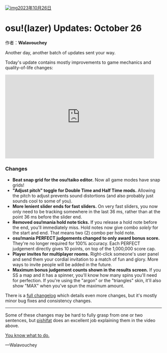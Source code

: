 [![img](https://i.ppy.sh/0773d8a302b894becd1bcf063904322de9443acf/68747470733a2f2f6f73752e7070792e73682f77696b692f696d616765732f7368617265642f6e6577732f323032332d31302d30382d6f73756c617a65722d757064617465732d6f63746f6265722d32362f62616e6e65722e6a7067)2023年10月26日](https://osu.ppy.sh/home/news/2023-10-26-osulazer-updates-october-26)

# osu!(lazer) Updates: October 26

作者：**Walavouchey**

Another day, another batch of updates sent your way.

Today's update contains mostly improvements to game mechanics and quality-of-life changes:

<iframe width="95%" src="https://www.youtube.com/embed/SlWKKA-ltZY" frameborder="0" allowfullscreen="" style="box-sizing: border-box; border: none; max-width: 100%; aspect-ratio: 16 / 9;"></iframe>

### Changes

- **Beat snap grid for the osu!taiko editor.** Now all game modes have snap grids!
- **"Adjust pitch" toggle for Double Time and Half Time mods.** Allowing the pitch to adjust prevents sound distortions (and also probably just sounds cool to some of you).
- **More lenient slider ends for fast sliders.** On very fast sliders, you now only need to be tracking somewhere in the last 36 ms, rather than at the point 36 ms before the slider end.
- **Removed osu!mania hold note ticks.** If you release a hold note before the end, you'll immediately miss. Hold notes now give combo *solely* for the start and end. That means two (2) combo per hold note.
- **osu!mania PERFECT judgements changed to only award bonus score.** They're no longer required for 100% accuracy. Each PERFECT judgement directly gives 10 points, on top of the 1,000,000 score cap.
- **Player invites for multiplayer rooms.** Right-click someone's user panel and send them your cordial invitation to a match of fun and glory. More ways to invite people will be added in the future.
- **Maximum bonus judgement counts shown in the results screen.** If you SS a map and it has a spinner, you'll know how many spins you'll need for perfection. If you're using the "argon" or the "triangles" skin, it'll also show "MAX" when you've spun the maximum amount.

There is a [full changelog](https://osu.ppy.sh/home/changelog/lazer/2023.1026.0) which details even more changes, but it's mostly minor bug fixes and consistency changes.

------

Some of these changes may be hard to fully grasp from one or two sentences, but [pishifat](https://osu.ppy.sh/users/3178418) does an excellent job explaining them in the video above.

[You know what to do.](https://osu.ppy.sh/home/download)

—Walavouchey